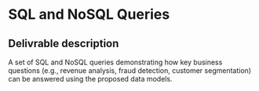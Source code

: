 # SQL and NoSQL Queries

## Delivrable description
A set of SQL and NoSQL queries demonstrating how key business questions (e.g., revenue analysis, fraud detection, customer segmentation) can be answered using the proposed data models.